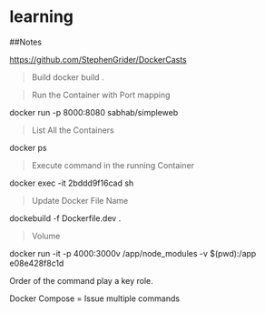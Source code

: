 # learning

##Notes

https://github.com/StephenGrider/DockerCasts

> Build
docker build .


> Run the Container with Port mapping

docker run -p 8000:8080 sabhab/simpleweb


> List All the Containers

docker ps


> Execute command in the running Container

docker exec -it 2bddd9f16cad sh


> Update Docker File Name

dockebuild -f Dockerfile.dev .


> Volume

docker run -it -p 4000:3000v /app/node_modules  -v $(pwd):/app  e08e428f8c1d


Order of the command play a key role.


Docker Compose = Issue multiple commands

